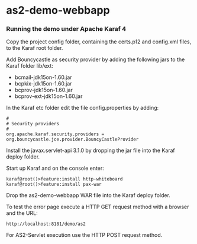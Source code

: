 # as2-demo-webbapp

### Running the demo under Apache Karaf 4

Copy the project config folder, containing the certs.p12 and config.xml files, to the Karaf root folder.

Add Bouncycastle as security provider by adding the following jars to the Karaf folder lib/ext:

* bcmail-jdk15on-1.60.jar
* bcpkix-jdk15on-1.60.jar
* bcprov-jdk15on-1.60.jar
* bcprov-ext-jdk15on-1.60.jar

In the Karaf etc folder edit the file config.properties by adding:

    #
    # Security providers
    #
    org.apache.karaf.security.providers = org.bouncycastle.jce.provider.BouncyCastleProvider
    
Install the javax.servlet-api 3.1.0 by dropping the jar file into the Karaf deploy folder.

Start up Karaf and on the console enter:

    karaf@root()>feature:install http-whiteboard
    karaf@root()>feature:install pax-war
    
Drop the as2-demo-webbapp WAR file into the Karaf deploy folder.

To test the error page execute a HTTP GET request method with a browser and the URL:

    http://localhost:8181/demo/as2
    
For AS2-Servlet execution use the HTTP POST request method. 